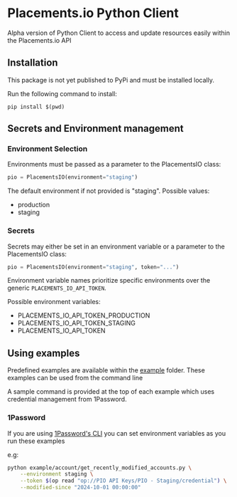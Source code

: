 # Placements.io Python Client

Alpha version of Python Client to access and update resources easily within the Placements.io API

## Installation

This package is not yet published to PyPi and must be installed locally.

Run the following command to install:
```
pip install $(pwd)
```

## Secrets and Environment management

### Environment Selection
Environments must be passed as a parameter to the PlacementsIO class:
```python
pio = PlacementsIO(environment="staging")
```

The default environment if not provided is "staging". Possible values:
- production
- staging

### Secrets

Secrets may either be set in an environment variable or a parameter to the PlacementsIO class:
```python
pio = PlacementsIO(environment="staging", token="...")
```

Environment variable names prioritize specific environments over the generic `PLACEMENTS_IO_API_TOKEN`.

Possible environment variables:
- PLACEMENTS_IO_API_TOKEN_PRODUCTION
- PLACEMENTS_IO_API_TOKEN_STAGING
- PLACEMENTS_IO_API_TOKEN


## Using examples

Predefined examples are available within the [example](/example/) folder. These examples can be used from the command line

A sample command is provided at the top of each example which uses credential management from 1Password.

### 1Password
If you are using [1Password's CLI](https://developer.1password.com/docs/cli/get-started/#step-1-install-1password-cli) you can set environment variables as you run these examples

e.g:

```bash
python example/account/get_recently_modified_accounts.py \
    --environment staging \
    --token $(op read "op://PIO API Keys/PIO - Staging/credential") \
    --modified-since "2024-10-01 00:00:00"
```